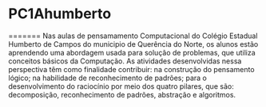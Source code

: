 # PC1Ahumberto

=======
Nas aulas de pensamamento Computacional do Colégio Estadual Humberto de Campos do municipio de Querência do Norte, os alunos estão aprendendo uma abordagem usada para solução de problemas, que utiliza conceitos básicos da Computação. As atividades desenvolvidas nessa perspectiva têm como finalidade contribuir: na construção do pensamento lógico; na habilidade de reconhecimento de padrões; para o desenvolvimento do raciocínio por meio dos quatro pilares, que são: decomposição, reconhecimento de padrões, abstração e algoritmos.
